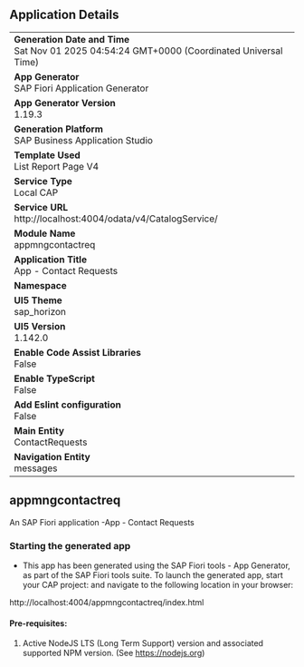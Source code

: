 ## Application Details
|               |
| ------------- |
|**Generation Date and Time**<br>Sat Nov 01 2025 04:54:24 GMT+0000 (Coordinated Universal Time)|
|**App Generator**<br>SAP Fiori Application Generator|
|**App Generator Version**<br>1.19.3|
|**Generation Platform**<br>SAP Business Application Studio|
|**Template Used**<br>List Report Page V4|
|**Service Type**<br>Local CAP|
|**Service URL**<br>http://localhost:4004/odata/v4/CatalogService/|
|**Module Name**<br>appmngcontactreq|
|**Application Title**<br>App - Contact Requests|
|**Namespace**<br>|
|**UI5 Theme**<br>sap_horizon|
|**UI5 Version**<br>1.142.0|
|**Enable Code Assist Libraries**<br>False|
|**Enable TypeScript**<br>False|
|**Add Eslint configuration**<br>False|
|**Main Entity**<br>ContactRequests|
|**Navigation Entity**<br>messages|

## appmngcontactreq

An SAP Fiori application -App - Contact Requests

### Starting the generated app

-   This app has been generated using the SAP Fiori tools - App Generator, as part of the SAP Fiori tools suite.  To launch the generated app, start your CAP project:  and navigate to the following location in your browser:

http://localhost:4004/appmngcontactreq/index.html

#### Pre-requisites:

1. Active NodeJS LTS (Long Term Support) version and associated supported NPM version.  (See https://nodejs.org)


